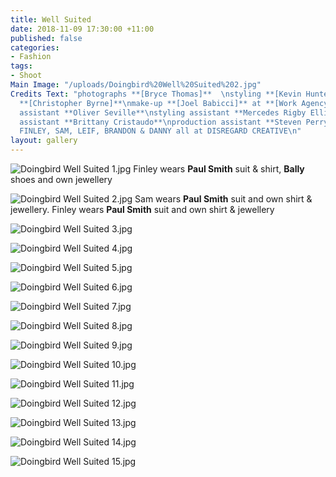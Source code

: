 ```yaml
---
title: Well Suited
date: 2018-11-09 17:30:00 +11:00
published: false
categories:
- Fashion
tags:
- Shoot
Main Image: "/uploads/Doingbird%20Well%20Suited%202.jpg"
Credits Text: "photographs **[Bryce Thomas]**  \nstyling **[Kevin Hunter]**\nhair
  **[Christopher Byrne]**\nmake-up **[Joel Babicci]** at **[Work Agency]**\nphotography
  assistant **Oliver Seville**\nstyling assistant **Mercedes Rigby Ellis** \nhair
  assistant **Brittany Cristaudo**\nproduction assistant **Steven Perry**\ntalent
  FINLEY, SAM, LEIF, BRANDON & DANNY all at DISREGARD CREATIVE\n"
layout: gallery
---
```


![Doingbird Well Suited 1.jpg](/uploads/Doingbird%20Well%20Suited%201.jpg)
Finley wears **Paul Smith** suit & shirt, **Bally** shoes and own jewellery

![Doingbird Well Suited 2.jpg](/uploads/Doingbird%20Well%20Suited%202.jpg)
Sam wears **Paul Smith** suit and own shirt & jewellery. Finley wears **Paul Smith** suit and own shirt & jewellery

![Doingbird Well Suited 3.jpg](/uploads/Doingbird%20Well%20Suited%203.jpg)

![Doingbird Well Suited 4.jpg](/uploads/Doingbird%20Well%20Suited%204.jpg)

![Doingbird Well Suited 5.jpg](/uploads/Doingbird%20Well%20Suited%205.jpg)

![Doingbird Well Suited 6.jpg](/uploads/Doingbird%20Well%20Suited%206.jpg)

![Doingbird Well Suited 7.jpg](/uploads/Doingbird%20Well%20Suited%207.jpg)

![Doingbird Well Suited 8.jpg](/uploads/Doingbird%20Well%20Suited%208.jpg)

![Doingbird Well Suited 9.jpg](/uploads/Doingbird%20Well%20Suited%209.jpg)

![Doingbird Well Suited 10.jpg](/uploads/Doingbird%20Well%20Suited%2010.jpg)

![Doingbird Well Suited 11.jpg](/uploads/Doingbird%20Well%20Suited%2011.jpg)

![Doingbird Well Suited 12.jpg](/uploads/Doingbird%20Well%20Suited%2012.jpg)

![Doingbird Well Suited 13.jpg](/uploads/Doingbird%20Well%20Suited%2013.jpg)

![Doingbird Well Suited 14.jpg](/uploads/Doingbird%20Well%20Suited%2014.jpg)

![Doingbird Well Suited 15.jpg](/uploads/Doingbird%20Well%20Suited%2015.jpg)

